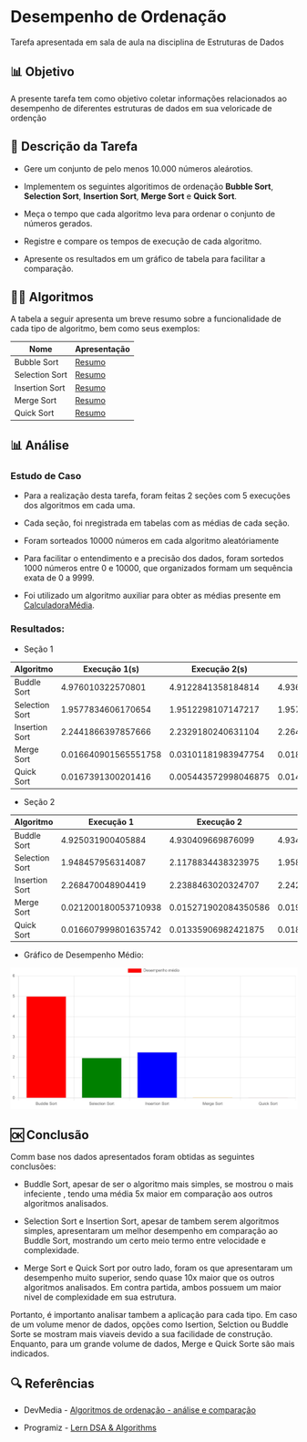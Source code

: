 # Desempenho de Ordenação

Tarefa apresentada em sala de aula na disciplina de Estruturas de Dados


## 📊 Objetivo

A presente tarefa tem como objetivo coletar informações relacionados ao desempenho de diferentes estruturas de dados em sua veloricade de ordenção

##

## 📃 Descrição da Tarefa

- Gere um conjunto de pelo menos 10.000 números aleárotios.

- Implementem os seguintes algoritimos de ordenação **Bubble Sort**, **Selection Sort**, **Insertion Sort**, **Merge Sort** e **Quick Sort**.

- Meça o tempo que cada algoritmo leva para ordenar o conjunto de números gerados.

- Registre e compare os tempos de execução de cada algoritmo.

- Apresente os resultados em um gráfico de tabela para facilitar a comparação.

##

## 👨‍💻 Algoritmos

A tabela a seguir apresenta um breve resumo sobre a funcionalidade de cada tipo de algoritmo, bem como seus exemplos:

| Nome | Apresentação |
|-|-|
| Bubble Sort | [Resumo](BubbleSort/README.md) |
| Selection Sort | [Resumo](SelectionSort/README.md) |
| Insertion Sort | [Resumo](IsertionSort/README.md) |
| Merge Sort | [Resumo](MergeSort/README.md) |
| Quick Sort | [Resumo](QuickSort/README.md) |

##

## 📊 Análise

### Estudo de Caso

- Para a realização desta tarefa, foram feitas 2 seções com 5 execuções dos algoritmos em cada uma.

- Cada seção, foi nregistrada em tabelas com as médias de cada seção.

- Foram sorteados 10000 números em cada algoritmo aleatóriamente

- Para facilitar o entendimento e a precisão dos dados, foram sortedos 1000 números entre 0 e 10000, que organizados formam um sequência exata de 0 a 9999.

- Foi utilizado um algoritmo auxiliar para obter as médias presente em [CalculadoraMédia](CalculadoraMedia.py).

### Resultados: 

- Seção 1

| Algoritmo | Execução 1(s) | Execução 2(s) | Execução 3(s) | Execução 4(s) | Execução 5(s) | Média(s) |
|-|-|-|-|-|-|-|
| Buddle Sort | 4.976010322570801 | 4.9122841358184814 | 4.936694383621216 | 5.6624791622161865 | 4.946794748306274 | 5.086852550506592 |
| Selection Sort | 1.9577834606170654 | 1.9512298107147217 | 1.9575278759002686 | 1.9927895069122314 | 1.9448223114013672 | 1.9608305931091308 |
| Insertion Sort | 2.2441866397857666 | 2.2329180240631104 | 2.2641830444335938 | 2.2493889331817627 | 2.236565113067627 | 2.245448350906372 |
| Merge Sort | 0.016640901565551758 | 0.03101181983947754 | 0.0182340145111084 | 0.030367136001586914 | 0.017923355102539062 | 0.022835445404052735 |
| Quick Sort | 0.0167391300201416 | 0.005443572998046875 | 0.014688491821289062 | 0.004565000534057617 | 0.003596782684326172 | 0.009006595611572266 |

- Seção 2

| Algoritmo | Execução 1 | Execução 2 | Execução 3 | Execução 4 | Execução 5 | Média |
|-|-|-|-|-|-|-|
| Buddle Sort | 4.925031900405884 | 4.930409669876099 | 4.934424877166748 | 4.878313302993774 | 4.903400659561157 | 4.914316082000733 |
| Selection Sort | 1.948457956314087 | 2.1178834438323975 | 1.9580798149108887 | 1.9432828426361084 | 1.9650206565856934 | 1.986544942855835 |
| Insertion Sort | 2.268470048904419 | 2.2388463020324707 | 2.2429919242858887 | 2.2980642318725586 | 2.249119758605957 | 2.259498453140259 |
| Merge Sort | 0.021200180053710938 | 0.015271902084350586 | 0.019159317016601562 | 0.031064510345458984 | 0.020815372467041016 | 0.021502256393432617 |
| Quick Sort | 0.016607999801635742 | 0.01335906982421875 | 0.018128156661987305 | 0.013111352920532227 | 0.016808509826660156 | 0.015603017807006837 |

- Gráfico de Desempenho Médio:

![Gráfico de Desempenho](grafico.png)

## 🆗 Conclusão

Comm base nos dados apresentados foram obtidas as seguintes conclusões:

- Buddle Sort, apesar de ser o algoritmo mais simples, se mostrou o mais infeciente , tendo uma média 5x maior em comparação aos outros algoritmos analisados.

- Selection Sort e Insertion Sort, apesar de tambem serem algoritmos simples, apresentaram um melhor desempenho em comparação ao Buddle Sort, mostrando um certo meio termo entre velocidade e complexidade.

- Merge Sort e Quick Sort por outro lado, foram os que apresentaram um desempenho muito superior, sendo quase 10x maior que os outros algoritmos analisados. Em contra partida, ambos possuem um maior nivel de complexidade em sua estrutura.

Portanto, é importanto analisar tambem a aplicação para cada tipo. Em caso de um volume menor de dados, opções como Isertion, Selction ou Buddle Sorte se mostram mais viaveis devido a sua facilidade de construção. Enquanto, para um grande volume de dados, Merge e Quick Sorte são mais indicados.  

##

## 🔍 Referências

- DevMedia -  [Algoritmos de ordenação - análise e comparação ](https://www.devmedia.com.br/algoritmos-de-ordenacao-analise-e-comparacao/28261)

- Programiz - [Lern DSA & Algorithms](https://www.programiz.com/dsa)

##